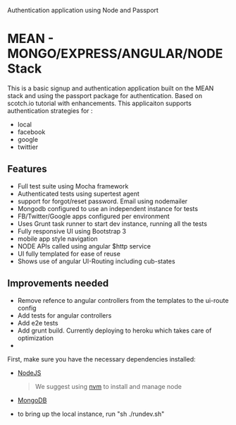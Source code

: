 Authentication application using Node and Passport

# MEAN - MONGO/EXPRESS/ANGULAR/NODE Stack

This is a basic signup and authentication application built on the MEAN stack and using
the passport package for authentication. Based on scotch.io tutorial with enhancements.
This applicaiton supports authentication strategies for :
- local
- facebook
- google
- twittier

## Features

- Full test suite using Mocha framework
- Authenticated tests using supertest agent
- support for forgot/reset password. Email using nodemailer
- Mongodb configured to use an independent instance for tests
- FB/Twitter/Google apps configured per environment
- Uses Grunt task runner to start dev instance, running all the tests
- Fully responsive UI using Bootstrap 3
- mobile app style navigation
- NODE APIs called using angular $http service
- UI fully templated for ease of reuse
- Shows use of angular UI-Routing including cub-states

## Improvements needed
- Remove refence to angular controllers from the templates to the ui-route config
- Add tests for angular controllers
- Add e2e tests
- Add grunt build. Currently deploying to heroku which takes care of optimization
-

First, make sure you have the necessary dependencies installed:

- [NodeJS](http://nodejs.org/)
  > We suggest using [nvm](https://github.com/creationix/nvm) to install and manage node
  >

- [MongoDB](http://www.mongodb.org/downloads)

- to bring up the local instance, run "sh ./rundev.sh"